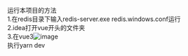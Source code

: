 运行本项目的方法  
1.在redis目录下输入redis-server.exe redis.windows.conf运行  
2.idea打开vue开头的文件夹  
3.在vue3![image](https://github.com/lsewcx/ruoyi/assets/107914845/a23efbf6-1234-44bb-bf3f-748a0740a1b8)  
执行yarn dev  
